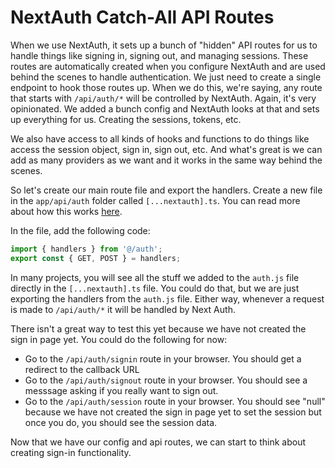 # NextAuth Catch-All API Routes

When we use NextAuth, it sets up a bunch of "hidden" API routes for us to handle things like signing in, signing out, and managing sessions. These routes are automatically created when you configure NextAuth and are used behind the scenes to handle authentication. We just need to create a single endpoint to hook those routes up. When we do this, we're saying, any route that starts with `/api/auth/*` will be controlled by NextAuth. Again, it's very opinionated. We added a bunch config and NextAuth looks at that and sets up everything for us. Creating the sessions, tokens, etc. 

We also have access to all kinds of hooks and functions to do things like access the session object, sign in, sign out, etc. And what's great is we can add as many providers as we want and it works in the same way behind the scenes.

So let's create our main route file and export the handlers. Create a new file in the `app/api/auth` folder called `[...nextauth].ts`. You can read more about how this works [here](https://next-auth.js.org/getting-started/example#add-api-route).

In the file, add the following code:

```typescript
import { handlers } from '@/auth';
export const { GET, POST } = handlers;
```

In many projects, you will see all the stuff we added to the `auth.js` file directly in the `[...nextauth].ts` file. You could do that, but we are just exporting the handlers from the `auth.js` file. Either way, whenever a request is made to `/api/auth/*` it will be handled by Next Auth.
  
There isn't a great way to test this yet because we have not created the sign in page yet. You could do the following for now:

- Go to the `/api/auth/signin` route in your browser. You should get a redirect to the callback URL
- Go to the `/api/auth/signout` route in your browser. You should see a messsage asking if you really want to sign out.
- Go to the `/api/auth/session` route in your browser. You should see "null" because we have not created the sign in page yet to set the session but once you do, you should see the session data.


Now that we have our config and api routes, we can start to think about creating sign-in functionality.
